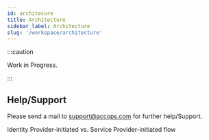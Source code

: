 ```yaml
---
id: architecure
title: Architecture
sidebar_label: Architecture
slug: '/workspace/architecture'
---
```



:::caution

Work in Progress.

:::


## Help/Support
Please send a mail to support@accops.com for further help/Support.

Identity Provider-initiated vs. Service Provider-initiated flow
